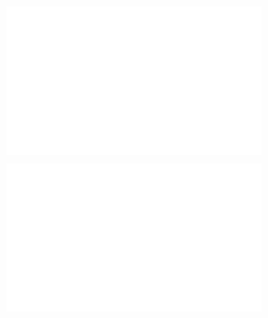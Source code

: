 ![](https://github.com/wulu-epic/a/blob/master/generated/overview.svg)

![](https://github.com/wulu-epic/a/blob/master/generated/languages.svg)
